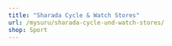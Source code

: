 ```yaml
---
title: "Sharada Cycle & Watch Stores"
url: /mysuru/sharada-cycle-und-watch-stores/
shop: Sport
---
```

